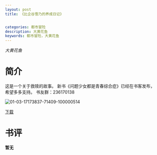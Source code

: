 ```yaml
---
layout: post
title: 《比企谷雪乃的养成日记》


categories: 都市冒险
description: 大黄花鱼
keywords: 都市冒险，大黄花鱼
---
```


*大黄花鱼*

# 简介

这是一个关于救赎的故事。 新书《问题少女都是青春综合症》已经在书客发布，希望多多支持。 书友群：236170138

![01-03-17173837-71409-100000514](http://tva2.sinaimg.cn/large/008dGP0Fgy1gtx0t06lllj304g06odgb.jpg)

[下载](https://link.jscdn.cn/1drv/aHR0cHM6Ly8xZHJ2Lm1zL3QvcyFBaGU2R2dNWmVFb2poRVlSYVpyZHYwWEJxT2pXP2U9OFRNMGdY.txt)
# 书评
**暂无**